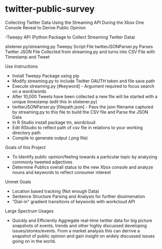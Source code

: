twitter-public-survey
=====================

Collecting Twitter Data Using the Streaming API During the Xbox One Console Reveal to Derive Public Opinion

-Tweepy API (Python Package to Collect Streaming Twitter Data)

slistener.py/streaming.py Tweepy Script File
twitterJSONParser.py Parses Twitter JSON File Collected from streaming.py and turns into CSV File with Timestamp and Tweet


Use Instructions
  - Install Tweepy Package using pip
  - Modify streaming.py to include Twitter OAUTH token and file save path
  - Execute streaming.py [#keyword] - Argument required to focus search on a word/words
  - After 10,000 Tweets have been collected a new file will be started with a unique timestamp (edit this in slistener.py)
  - twitterJSONParser.py [filepath.json] - Pass the json filename captured by streaming.py to this file to build the CSV file and Parse the JSON Data
  - In R Studio install package tm, wordcloud
  - Edit RStudio to reflect path of csv file in relations to your working directory path
  - Compile to generate output (.png file)


Goals of this Project
  - To Identify public opinion/feeling towards a particular topic by analyzing commonly tweeted adjectives
  - Determine Publics overall status to the new Xbox console and analyze nouns and keywords to reflect consumer interest


Unmet Goals
  - Location based tracking (Not enough Data)
  - Sentence Structure Parsing and Analysis for further dissimenation
  - "Dial-in" gradient transitions of keywords with workcloud API

Large Spectrum Usages
  - Quickly and Efficiently Aggregate real-time twitter data for big picture snapshots of events, trends and other highly discussed developing issues/stories/events. From a market analysis this can derrive a snapshot of public opinion and gain insight on widely discussed issues going on in the world.
